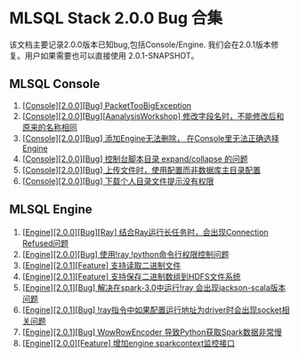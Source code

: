 # MLSQL Stack 2.0.0 Bug 合集

该文档主要记录2.0.0版本已知bug,包括Console/Engine. 我们会在2.0.1版本修复。用户如果需要也可以直接使用 2.0.1-SNAPSHOT。

## MLSQL Console

1. [[Console][2.0.0][Bug] PacketTooBigException ](https://github.com/allwefantasy/mlsql/issues/1362)
2. [[Console][2.0.0][Bug][AanalysisWorkshop] 修改字段名时，不能修改后和原来的名称相同](https://github.com/allwefantasy/mlsql/issues/1363)
3. [[Console][2.0.0][Bug] 添加Engine无法删除， 在Console里无法正确选择Engine](https://github.com/allwefantasy/mlsql/issues/1365)
4. [[Console][2.0.0][Bug] 控制台脚本目录 expand/collapse 的问题](https://github.com/allwefantasy/mlsql/issues/1373)
5. [[Console][2.0.0][Bug] 上传文件时，使用配置而非数据库主目录配置](https://github.com/allwefantasy/mlsql/issues/1369)
6. [[Console][2.0.0][Bug] 下载个人目录文件提示没有权限](https://github.com/allwefantasy/mlsql/issues/1376)

## MLSQL Engine

1. [[Engine][2.0.0][Bug][Ray] 结合Ray运行长任务时，会出现Connection Refused问题 ](https://github.com/allwefantasy/mlsql/issues/1364)
2. [[Engine][2.0.0][Bug] 使用!ray,!python命令行权限控制问题](https://github.com/allwefantasy/mlsql/issues/1366)
3. [[Engine][2.0.1][Feature] 支持读取二进制文件](https://github.com/allwefantasy/mlsql/issues/1374)
4. [[Engine][2.0.1][Feature] 支持保存二进制数组到HDFS文件系统](https://github.com/allwefantasy/mlsql/issues/1375)
5. [[Engine][2.0.1][Bug] 解决在spark-3.0中运行!ray 会出现jackson-scala版本问题](https://github.com/allwefantasy/mlsql/issues/1379)
6. [[Engine][2.0.1][Bug] !ray指令中如果配置运行地址为driver时会出现socket相关问题](https://github.com/allwefantasy/mlsql/issues/1378)
7. [[Engine][2.0.1][Bug] WowRowEncoder 导致Python获取Spark数据非常慢](https://github.com/allwefantasy/mlsql/issues/1377)
8. [[Engine][2.0.0][Feature] 增加engine sparkcontext监控接口](https://github.com/allwefantasy/mlsql/issues/1382)
